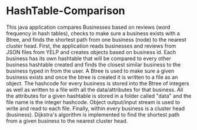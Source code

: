 # HashTable-Comparison
This java application compares Businesses based on reviews (word frequency in hash tables), checks to make sure a business exists with a Btree, and finds the shortest path from one business (node) to the nearest cluster head. First, the application reads businesses and reviews from JSON files from YELP and creates objects based on business id. Each business has its own hashtable that will be compared to every other business hashtable created and finds the closest similar business to the business typed in from the user. A Btree is used to make sure a given business exists and once the btree is created it is written to a file as an object. The hashcode for every business is stored into the Btree of integers as well as written to a file with all the data/attributes for that business. All the attributes for a given hashtable is stored in a folder called "data" and the file name is the integer hashcode. Object output/input stream is used to write and read to each file. Finally, within every business is a cluster head (business). Dijkstra's algorithm is implemented to find the shortest path from a given business to the nearest cluster head.
